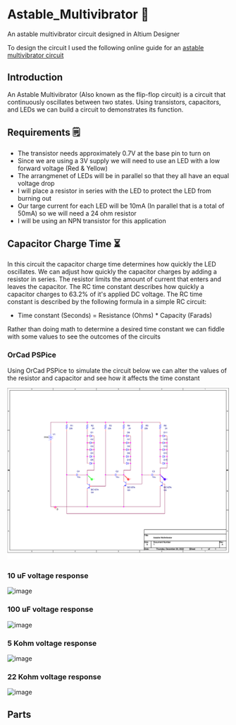 # Astable_Multivibrator 🚨
An astable multivibrator circuit designed in Altium Designer

To design the circuit I used the following online guide for an [astable multivibrator circuit](https://www.youtube.com/watch?v=8-BwTmkiMdA&list=PLakVZ0BpR4sJ6X_1DzXHXROfP__xrr5UG&ab_channel=TheEngineeringMindset)

## Introduction
An Astable Multivibrator (Also known as the flip-flop circuit) is a circuit that continuously oscillates between two states. Using transistors, capacitors, and LEDs we can build a circuit to demonstrates its function. 

## Requirements 🗒️
* The transistor needs approximately 0.7V at the base pin to turn on
* Since we are using a 3V supply we will need to use an LED with a low forward voltage (Red & Yellow)
* The arrangmenet of LEDs will be in parallel so that they all have an equal voltage drop 
* I will place a resistor in series with the LED to protect the LED from burning out
* Our targe current for each LED will be 10mA (In parallel that is a total of 50mA) so we will need a 24 ohm resistor 
* I will be using an NPN transistor for this application

## Capacitor Charge Time ⏳
In this circuit the capacitor charge time determines how quickly the LED oscillates. We can adjust how quickly the capacitor charges by adding a resistor in series. The resistor limits the amount of current that enters and leaves the capacitor. The RC time constant describes how quickly a capacitor charges to 63.2% of it's applied DC voltage. The RC time constant is described by the following formula in a simple RC circuit:
* Time constant (Seconds) = Resistance (Ohms) * Capacity (Farads)

Rather than doing math to determine a desired time constant we can fiddle with some values to see the outcomes of the circuits

### OrCad PSPice 
Using OrCad PSPice to simulate the circuit below we can alter the values of the resistor and capacitor and see how it affects the time constant

<p> 
    <img src="https://github.com/Raziz1/Astable_Multivibrator/blob/main/assets/astable_schematic-1.png? raw=true" >
</p> 

### 10 uF voltage response
![image](https://user-images.githubusercontent.com/73625971/209918624-abe01d37-ddb3-4fa4-9b29-4c6e90a2f784.png)

### 100 uF voltage response
![image](https://user-images.githubusercontent.com/73625971/209918794-080cdb8e-b53d-4b29-b3a3-4873efc768ff.png)

### 5 Kohm voltage response
![image](https://user-images.githubusercontent.com/73625971/209919322-2ec8d4ef-e8a1-49ee-9898-866a037290d9.png)

### 22 Kohm voltage response
![image](https://user-images.githubusercontent.com/73625971/209918794-080cdb8e-b53d-4b29-b3a3-4873efc768ff.png)


## Parts
